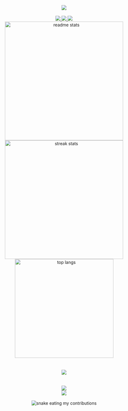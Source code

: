 <h1 align="center">
    <img src="https://readme-typing-svg.herokuapp.com/?font=Righteous&size=35&color=8807F7&center=true&vCenter=true&width=500&height=70&duration=4000&lines=Olá+Mundo!+👋;+Me+Chamo+Gabriel+Pinheiro!;" />
</h1>

<div align="center"> 
  <a href="mailto:gabrielpinheirocardoso@gmail.com">
    <img src="https://img.shields.io/badge/Gmail-333333?style=for-the-badge&logo=gmail&logoColor=red" />
  </a>
  <a href="https://www.linkedin.com/in/gabriel-pinheiro-cardoso-640424265/" target="_blank">
    <img src="https://img.shields.io/badge/LinkedIn-0077B5?style=for-the-badge&logo=linkedin&logoColor=white" target="_blank" />
  </a>
  <a href="https://www.hackerrank.com/gabrielpinheiro4" target="_blank">
     <img src="https://img.shields.io/badge/-Hackerrank-2EC866?style=for-the-badge&logo=HackerRank&logoColor=white" />
  </a>
</div>

<div align=center>
    <img width=390 src="https://github-readme-stats-salesp07.vercel.app/api?username=GabrielPinheiroCardoso&count_private=true&show_icons=true&theme=midnight-purple&rank_icon=github&border_radius=10" alt="readme stats" />
    <img width=390 src="https://github-readme-streak-stats-salesp07.vercel.app/?user=GabrielPinheiroCardoso&count_private=true&theme=midnight-purple&border_radius=10" alt="streak stats"/>
  <br/>
  <img width=325 align="center" src="https://github-readme-stats-salesp07.vercel.app/api/top-langs/?username=GabrielPinheiroCardoso&hide=HTML&langs_count=8&layout=compact&theme=midnight-purple&border_radius=10&size_weight=0.5&count_weight=0.5&exclude_repo=github-readme-stats" alt="top langs" />
</div>

<h1 align="center">
    <img src="https://readme-typing-svg.herokuapp.com/?font=Righteous&size=35&color=8807F7&center=true&vCenter=true&width=850&height=70&duration=4000&lines=Sou+um+estudante+que+adora+tecnologia+%F0%9F%9A%80%2C;jogos+%F0%9F%8E%AE+e+softwares+%E2%9D%A4%EF%B8%8F%F0%9F%96%A5%EF%B8%8F;" />
</h1>

<div style = "display; inline_block" align=center><br/>
    <a>
        <img src="https://skillicons.dev/icons?i=c,cpp,js,html,css,java,eclipse" /><br>
        <img src="https://skillicons.dev/icons?i=mysql,git,github,vscode,discord" />
    </a>
</div>

<div> 
  <picture>
  <source
    media="(prefers-color-scheme: dark)"
    srcset="https://raw.githubusercontent.com/platane/snk/output/github-contribution-grid-snake-dark.svg"
  />

<div align="center">
  <br>
  <img alt="snake eating my contributions" src="https://raw.githubusercontent.com/GabrielPinheiroCardoso/GabrielPinheiroCardoso/output/github-contribution-grid-snake.svg" />
  <br/>
</div>

